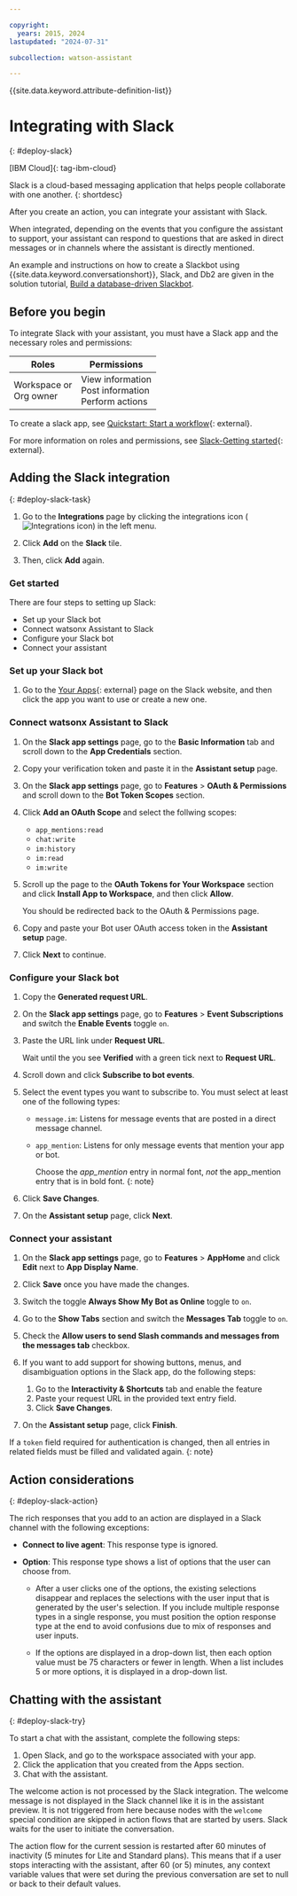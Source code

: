 ```yaml
---

copyright:
  years: 2015, 2024
lastupdated: "2024-07-31"

subcollection: watson-assistant

---
```


{{site.data.keyword.attribute-definition-list}}


# Integrating with Slack
{: #deploy-slack}

[IBM Cloud]{: tag-ibm-cloud}

Slack is a cloud-based messaging application that helps people collaborate with one another.
{: shortdesc}

After you create an action, you can integrate your assistant with Slack.

When integrated, depending on the events that you configure the assistant to support, your assistant can respond to questions that are asked in direct messages or in channels where the assistant is directly mentioned.

An example and instructions on how to create a Slackbot using {{site.data.keyword.conversationshort}}, Slack, and Db2 are given in the solution tutorial, [Build a database-driven Slackbot](/docs/solution-tutorials?topic=solution-tutorials-slack-chatbot-database-watson).

## Before you begin

To integrate Slack with your assistant, you must have a Slack app and the necessary roles and permissions:

| Roles | Permissions |
| ----------- | ---------------------- |
| Workspace or <br> Org owner | View information <br> Post information <br> Perform actions |

To create a slack app, see [Quickstart: Start a workflow](https://api.slack.com/automation/quickstart){: external}.

For more information on roles and permissions, see [Slack-Getting started](https://slack.com/intl/en-gb/help/categories/360000049043){: external}.

## Adding the Slack integration
{: #deploy-slack-task}

1.  Go to the **Integrations** page by clicking the integrations icon (![Integrations icon](images/integrations-icon.png)) in the left menu.

1.  Click **Add** on the **Slack** tile.

1.  Then, click **Add** again.

### Get started

There are four steps to setting up Slack:

-   Set up your Slack bot
-   Connect watsonx Assistant to Slack
-   Configure your Slack bot
-   Connect your assistant

### Set up your Slack bot

1.  Go to the [Your Apps](https://api.slack.com/apps){: external} page on the Slack website, and then click the app you want to use or create a new one.

### Connect watsonx Assistant to Slack

1.  On the **Slack app settings** page, go to the **Basic Information** tab and scroll down to the **App Credentials** section.

1.  Copy your verification token and paste it in the **Assistant setup** page.

1.  On the **Slack app settings** page, go to **Features** > **OAuth & Permissions** and scroll down to the **Bot Token Scopes** section.

1.  Click **Add an OAuth Scope** and select the follwing scopes:

    - `app_mentions:read`
    - `chat:write`
    - `im:history`
    - `im:read`
    - `im:write`

1.  Scroll up the page to the **OAuth Tokens for Your Workspace** section and click **Install App to Workspace**, and then click **Allow**.

    You should be redirected back to the OAuth & Permissions page. 

1.  Copy and paste your Bot user OAuth access token in the **Assistant setup** page.

1.  Click **Next** to continue.

### Configure your Slack bot

1.  Copy the **Generated request URL**.

1.  On the **Slack app settings** page, go to **Features** > **Event Subscriptions** and switch the **Enable Events** toggle `on`.

1.  Paste the URL link under **Request URL**.

    Wait until the you see **Verified** with a green tick next to **Request URL**.

1.  Scroll down and click **Subscribe to bot events**.

1.  Select the event types you want to subscribe to. You must select at least one of the following types:

    - `message.im`: Listens for message events that are posted in a direct message channel.
    - `app_mention`: Listens for only message events that mention your app or bot.

      Choose the *app_mention* entry in normal font, *not* the app_mention entry that is in bold font.
      {: note}

1.  Click **Save Changes**.

1.  On the **Assistant setup** page, click **Next**.

### Connect your assistant

1.  On the **Slack app settings** page, go to **Features** > **AppHome** and click **Edit** next to **App Display Name**.

1.  Click **Save** once you have made the changes.

1. Switch the toggle **Always Show My Bot as Online** toggle to `on`.

1. Go to the **Show Tabs** section and switch the **Messages Tab** toggle to `on`. 
1. Check the **Allow users to send Slash commands and messages from the messages tab** checkbox.

1.  If you want to add support for showing buttons, menus, and disambiguation options in the Slack app, do the following steps:

    1. Go to the **Interactivity & Shortcuts** tab and enable the feature
    1. Paste your request URL in the provided text entry field.
    1. Click **Save Changes**.

1. On the **Assistant setup** page, click **Finish**.

If a `token` field required for authentication is changed, then all entries in related fields must be filled and validated again.
{: note}

## Action considerations
{: #deploy-slack-action}

The rich responses that you add to an action are displayed in a Slack channel with the following exceptions:

- **Connect to live agent**: This response type is ignored.

- **Option**: This response type shows a list of options that the user can choose from.

  - After a user clicks one of the options, the existing selections disappear and replaces the selections with the user input that is generated by the user's selection. If you include multiple response types in a single response, you must position the option response type at the end to avoid confusions due to mix of responses and user inputs.

  - If the options are displayed in a drop-down list, then each option value must be 75 characters or fewer in length. When a list includes 5 or more options, it is displayed in a drop-down list.





## Chatting with the assistant
{: #deploy-slack-try}

To start a chat with the assistant, complete the following steps:

1.  Open Slack, and go to the workspace associated with your app.
1.  Click the application that you created from the Apps section.
1.  Chat with the assistant.

The welcome action is not processed by the Slack integration. The welcome message is not displayed in the Slack channel like it is in the assistant preview. It is not triggered from here because nodes with the `welcome` special condition are skipped in action flows that are started by users. Slack waits for the user to initiate the conversation.

The action flow for the current session is restarted after 60 minutes of inactivity (5 minutes for Lite and Standard plans). This means that if a user stops interacting with the assistant, after 60 (or 5) minutes, any context variable values that were set during the previous conversation are set to null or back to their default values.
